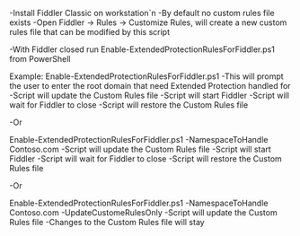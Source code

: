-Install Fiddler Classic on workstation`n
-By default no custom rules file exists
-Open Fiddler -> Rules -> Customize Rules, will create a new custom rules file that can be modified by this script

-With Fiddler closed run Enable-ExtendedProtectionRulesForFiddler.ps1 from PowerShell

Example:
Enable-ExtendedProtectionRulesForFiddler.ps1
-This will prompt the user to enter the root domain that need Extended Protection handled for
-Script will update the Custom Rules file
-Script will start Fiddler
-Script will wait for Fiddler to close
-Script will restore the Custom Rules file

-Or

Enable-ExtendedProtectionRulesForFiddler.ps1 -NamespaceToHandle Contoso.com
-Script will update the Custom Rules file
-Script will start Fiddler
-Script will wait for Fiddler to close
-Script will restore the Custom Rules file

-Or

Enable-ExtendedProtectionRulesForFiddler.ps1 -NamespaceToHandle Contoso.com -UpdateCustomeRulesOnly
-Script will update the Custom Rules file
-Changes to the Custom Rules file will stay
